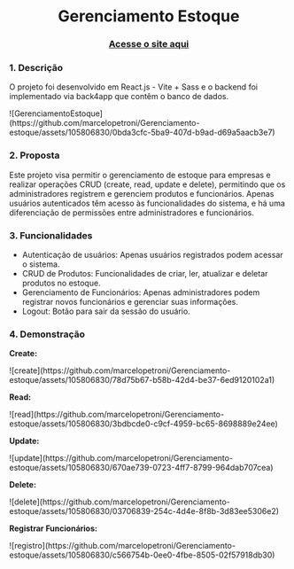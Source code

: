 <h1 align="center">Gerenciamento Estoque</h1>
<div align="center">
  <h3> 
    <a href="https://gerenciamento-estoque.vercel.app">
      Acesse o site aqui
    </a>
  </h3>
</div>
<h3>1. Descrição</h3>
<p>O projeto foi desenvolvido em React.js - Vite + Sass e o backend foi implementado via back4app que contêm o banco de dados.</p>
![GerenciamentoEstoque](https://github.com/marcelopetroni/Gerenciamento-estoque/assets/105806830/0bda3cfc-5ba9-407d-b9ad-d69a5aacb3e7)

<h3>2. Proposta</h3>
<p>Este projeto visa permitir o gerenciamento de estoque para empresas e realizar operações CRUD (create, read, update e delete), permitindo que os administradores registrem e gerenciem produtos e funcionários. Apenas usuários autenticados têm acesso às funcionalidades do sistema, e há uma diferenciação de permissões entre administradores e funcionários.</p>

<h3>3. Funcionalidades</h3>
<ul>
  <li>Autenticação de usuários: Apenas usuários registrados podem acessar o sistema.</li>
  <li>CRUD de Produtos: Funcionalidades de criar, ler, atualizar e deletar produtos no estoque.</li>
  <li>Gerenciamento de Funcionários: Apenas administradores podem registrar novos funcionários e gerenciar suas informações.</li>
  <li>Logout: Botão para sair da sessão do usuário.</li>
</ul>
<h3>4. Demonstração</h3>
<p><b>Create:</b></p>
![create](https://github.com/marcelopetroni/Gerenciamento-estoque/assets/105806830/78d75b67-b58b-42d4-be37-6ed9120102a1)
<p><b>Read:</b></p>
![read](https://github.com/marcelopetroni/Gerenciamento-estoque/assets/105806830/3bdbcde0-c9cf-4959-bc65-8698889e24ee)
<p><b>Update:</b></p>
![update](https://github.com/marcelopetroni/Gerenciamento-estoque/assets/105806830/670ae739-0723-4ff7-8799-964dab707cea)
<p><b>Delete:</b></p>
![delete](https://github.com/marcelopetroni/Gerenciamento-estoque/assets/105806830/03706839-254c-4d4e-8f8b-3d83ee5306e2)
<p><b>Registrar Funcionários:</b></p>
![registro](https://github.com/marcelopetroni/Gerenciamento-estoque/assets/105806830/c566754b-0ee0-4fbe-8505-02f57918db30)



